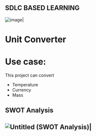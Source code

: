 ## SDLC BASED LEARNING ##

![image](https://user-images.githubusercontent.com/84611681/161039949-19642f3b-b8e9-4ade-87b7-85584d6830b1.png)|

<h1> Unit Converter <h1>
 
  # Use case:
  This project can convert
  - Temperature
  - Currency
  - Mass 
  
  <h2> SWOT Analysis <h2>
    
   ![Untitled (SWOT Analysis)](https://user-images.githubusercontent.com/84611681/161191663-4fe6947e-2211-41f4-936f-fc5469222be6.png)|


  
